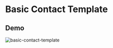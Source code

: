 # Basic Contact Template
## Demo
![basic-contact-template](https://github.com/mehmetenfa/basic-contacts-template/assets/106542921/c738aa6e-d6e2-4bd3-ad67-3a7f3293ca84)
